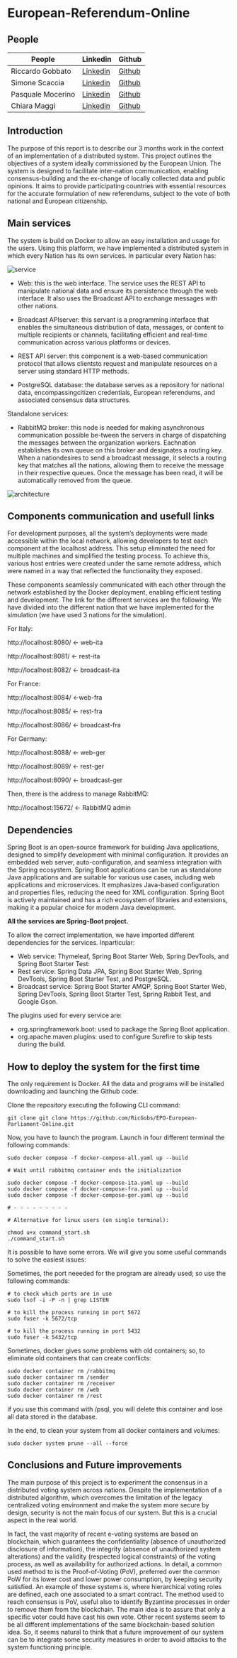 # European-Referendum-Online

## People

| People | Linkedin | Github |
|--- |--- |--- |
| Riccardo Gobbato | [Linkedin](https://www.linkedin.com/in/riccardo-gobbato-380674251/) | [Github](https://github.com/RicGobs) |
| Simone Scaccia | [Linkedin](https://www.linkedin.com/in/simone-scaccia-40b631210/) | [Github](https://github.com/simonescaccia) |
| Pasquale Mocerino | [Linkedin](https://www.linkedin.com/in/pasquale-mocerino-29088b1a2/) | [Github](https://github.com/pasqualemocerino) |
| Chiara Maggi | [Linkedin](https://github.com/Chiaggi) | [Github](https://github.com/Chiaggi) |

## Introduction

The purpose of this report is to describe our 3 months work in the context of an implementation of a distributed system. This project outlines the objectives of a system ideally commissioned by the European Union. The system is designed to facilitate inter-nation communication, enabling consensus-building and the ex-change of locally collected data and public opinions. It aims to provide participating countries with essential resources for the accurate formulation of new referendums, subject to the vote of both national and European citizenship.

## Main services
The system is build on Docker to allow an easy installation and usage for the users. Using this platform, we have implemented a distributed system in which every Nation has its own services. In particular every Nation has:

![service](./documentation/ServiceArchitecture.png)

* Web: this is the web interface. The service uses the REST API to manipulate national data and ensure its persistence through the web interface. It also uses the Broadcast API to exchange messages with other nations.

* Broadcast APIserver: this servant is a programming interface that enables the simultaneous distribution of data, messages, or content to multiple recipients or channels, facilitating efficient and real-time communication across various platforms or devices.

* REST API server: this component is a web-based communication protocol that allows clientsto request and manipulate resources on a server using standard HTTP methods.

* PostgreSQL database: the database serves as a repository for national data, encompassingcitizen credentials, European referendums, and associated consensus data structures.

Standalone services:

* RabbitMQ broker: this node is needed for making asynchronous communication possible be-tween the servers in charge of dispatching the messages between the organization workers. Eachnation establishes its own queue on this broker and designates a routing key. When a nationdesires to send a broadcast message, it selects a routing key that matches all the nations, allowing them to receive the message in their respective queues. Once the message has been read, it will be automatically removed from the queue.

![architecture](./documentation/SystemArchitecture.png)

## Components communication and usefull links

For development purposes, all the system’s deployments were made accessible within the local network, allowing developers to test each component at the localhost address. This setup eliminated the need for multiple machines and simplified the testing process. To achieve this, various host entries were created under the same remote address, which were named in a way that reflected the functionality they exposed.

These components seamlessly communicated with each other through the network established by the Docker deployment, enabling efficient testing and development. The link for the different services are the following. We have divided into the different nation that we have implemented for the simulation (we have used 3 nations for the simulation).

For Italy:

http://localhost:8080/ ← web-ita

http://localhost:8081/ ← rest-ita

http://localhost:8082/ ← broadcast-ita

For France:

http://localhost:8084/ ←web-fra

http://localhost:8085/ ← rest-fra

http://localhost:8086/ ← broadcast-fra

For Germany:

http://localhost:8088/ ← web-ger

http://localhost:8089/ ← rest-ger

http://localhost:8090/ ← broadcast-ger

Then, there is the address to manage RabbitMQ:

http://localhost:15672/ ← RabbitMQ admin

## Dependencies

Spring Boot is an open-source framework for building Java applications, designed to simplify development with minimal configuration. It provides an embedded web server, auto-configuration, and seamless integration with the Spring ecosystem. Spring Boot applications can be run as standalone Java applications and are suitable for various use cases, including web applications and microservices. It emphasizes Java-based configuration and properties files, reducing the need for XML configuration. Spring Boot is actively maintained and has a rich ecosystem of libraries and extensions, making it a popular choice for modern Java development.

**All the services are Spring-Boot project.**

To allow the correct implementation, we have imported different dependencies for the services. Inparticular:
* Web service: Thymeleaf, Spring Boot Starter Web, Spring DevTools, and Spring Boot Starter Test:
* Rest service: Spring Data JPA, Spring Boot Starter Web, Spring DevTools, Spring Boot Starter Test, and PostgreSQL.
* Broadcast service: Spring Boot Starter AMQP, Spring Boot Starter Web, Spring DevTools, Spring Boot Starter Test, Spring Rabbit Test, and Google Gson.

The plugins used for every service are:
* org.springframework.boot: used to package the Spring Boot application.
* org.apache.maven.plugins: used to configure Surefire to skip tests during the build.

## How to deploy the system for the first time

The only requirement is Docker. All the data and programs will be installed downloading and launching the Github code:

Clone the repository executing the following CLI command:
```
git clone git clone https://github.com/RicGobs/EPO-European-Parliament-Online.git
```

Now, you have to launch the program. Launch in four different terminal the following commands:
```
sudo docker compose -f docker-compose-all.yaml up --build

# Wait until rabbitmq container ends the initialization

sudo docker compose -f docker-compose-ita.yaml up --build
sudo docker compose -f docker-compose-fra.yaml up --build
sudo docker compose -f docker-compose-ger.yaml up --build

# - - - - - - - - -

# Alternative for linux users (on single terminal): 

chmod u+x command_start.sh 
./command_start.sh 
```

It is possible to have some errors. We will give you some useful commands to solve the easiest issues:

Sometimes, the port neeeded for the program are already used; so use the following commands:

```
# to check which ports are in use
sudo lsof -i -P -n | grep LISTEN

# to kill the process running in port 5672
sudo fuser -k 5672/tcp

# to kill the process running in port 5432
sudo fuser -k 5432/tcp
```

Sometimes, docker gives some problems with old containers; so, to eliminate old containers that can create conflicts:
```
sudo docker container rm /rabbitmq
sudo docker container rm /sender
sudo docker container rm /receiver
sudo docker container rm /web
sudo docker container rm /rest
```
if you use this command with /psql, you will delete this container and lose all data stored in the database.

In the end, to clean your system from all docker containers and volumes:
```
sudo docker system prune --all --force
```
 
## Conclusions and Future improvements

The main purpose of this project is to experiment the consensus in a distributed voting system across nations. Despite the implementation of a distributed algorithm, which overcomes the limitation of the legacy centralized voting environment and make the system more secure by design, security is not the main focus of our system. But this is a crucial aspect in the real world.

In fact, the vast majority of recent e-voting systems are based on blockchain, which guarantees the confidentiality (absence of unauthorized disclosure of information), the integrity (absence of unauthorized system alterations) and the validity (respected logical constraints) of the voting process, as well as availability for authorized actions. In detail, a common used method to is the Proof-of-Voting (PoV), preferred over the common PoW for its lower cost and lower power consumption, by keeping security satisfied. An example of these systems is, where hierarchical voting roles are defined, each one associated to a smart contract. The method used to reach consensus is PoV, useful also to identify Byzantine processes in order to remove them from the blockchain. The main idea is to assure that only a specific voter could have cast his own vote. Other recent systems seem to be all different implementations of the same blockchain-based solution idea. So, it seems natural to think that a future improvement of our system can be to integrate some security measures in order to avoid attacks to the system functioning principle.